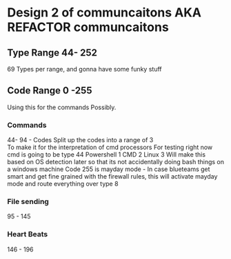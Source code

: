 # Design 2 of communcaitons AKA REFACTOR communcaitons

## Type Range 44- 252
69 Types per range, and gonna have some funky stuff
## Code Range 0 -255
Using this for the commands Possibly.
### Commands
44- 94
    - Codes
        Split up the codes into a range of 3  
        To make it for the interpretation of cmd processors
For testing right now cmd is going to be type 44
Powershell 1
CMD 2
Linux 3
    Will make this based on OS detection later so that its not accidentally doing bash things on a windows machine
Code 255 is mayday mode - In case blueteams get smart and get fine grained with the firewall rules, this will activate mayday mode
and route everything over type 8 
### File sending
95 - 145
### Heart Beats
146 - 196




